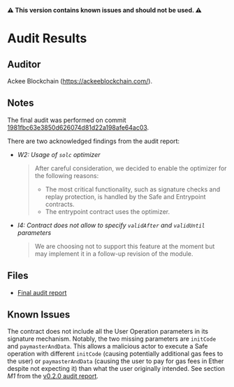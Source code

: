 **⚠️ This version contains known issues and should not be used. ⚠️**

# Audit Results

## Auditor

Ackee Blockchain (<https://ackeeblockchain.com/>).

## Notes

The final audit was performed on commit [1981fbc63e3850d626074d81d22a198afe64ac03](https://github.com/safe-global/safe-modules/tree/1981fbc63e3850d626074d81d22a198afe64ac03).

There are two acknowledged findings from the audit report:

- _W2: Usage of `solc` optimizer_
  > After careful consideration, we decided to enable the optimizer for the following reasons:
  >
  > - The most critical functionality, such as signature checks and replay protection, is handled by the Safe and Entrypoint contracts.
  > - The entrypoint contract uses the optimizer.
- _I4: Contract does not allow to specify `validAfter` and `validUntil` parameters_
  > We are choosing not to support this feature at the moment but may implement it in a follow-up revision of the module.

## Files

- [Final audit report](audit-report-v1.1.pdf)

## Known Issues

The contract does not include all the User Operation parameters in its signature mechanism. Notably, the two missing parameters are `initCode` and `paymasterAndData`. This allows a malicious actor to execute a Safe operation with different `initCode` (causing potentially additional gas fees to the user) or `paymasterAndData` (causing the user to pay for gas fees in Ether despite not expecting it) than what the user originally intended. See section _M1_ from the [v0.2.0 audit report](../v0.2.0/audit-report-v2.0.pdf).
